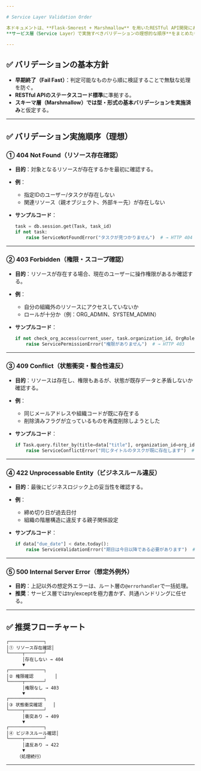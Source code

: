 ```yaml
---

# Service Layer Validation Order

本ドキュメントは、**Flask-Smorest + Marshmallow** を用いたRESTful API開発において、
**サービス層（Service Layer）で実施すべきバリデーションの理想的な順序**をまとめたものです。

---
```


## ✅ バリデーションの基本方針

* **早期終了（Fail Fast）**：判定可能なものから順に検証することで無駄な処理を防ぐ。
* **RESTful APIのステータスコード標準**に準拠する。
* **スキーマ層（Marshmallow）では型・形式の基本バリデーションを実施済み**と仮定する。

---

## ✅ バリデーション実施順序（理想）

### **① 404 Not Found（リソース存在確認）**

* **目的**：対象となるリソースが存在するかを最初に確認する。
* **例**：

  * 指定IDのユーザー/タスクが存在しない
  * 関連リソース（親オブジェクト、外部キー先）が存在しない
* **サンプルコード**：

  ```python
  task = db.session.get(Task, task_id)
  if not task:
      raise ServiceNotFoundError("タスクが見つかりません")  # → HTTP 404
  ```

---

### **② 403 Forbidden（権限・スコープ確認）**

* **目的**：リソースが存在する場合、現在のユーザーに操作権限があるか確認する。
* **例**：

  * 自分の組織外のリソースにアクセスしていないか
  * ロールが十分か（例：ORG\_ADMIN、SYSTEM\_ADMIN）
* **サンプルコード**：

  ```python
  if not check_org_access(current_user, task.organization_id, OrgRoleEnum.ORG_ADMIN):
      raise ServicePermissionError("権限がありません")  # → HTTP 403
  ```

---

### **③ 409 Conflict（状態衝突・整合性違反）**

* **目的**：リソースは存在し、権限もあるが、状態が既存データと矛盾しないか確認する。
* **例**：

  * 同じメールアドレスや組織コードが既に存在する
  * 削除済みフラグが立っているものを再度削除しようとした
* **サンプルコード**：

  ```python
  if Task.query.filter_by(title=data["title"], organization_id=org_id).first():
      raise ServiceConflictError("同じタイトルのタスクが既に存在します")  # → HTTP 409
  ```

---

### **④ 422 Unprocessable Entity（ビジネスルール違反）**

* **目的**：最後にビジネスロジック上の妥当性を確認する。
* **例**：

  * 締め切り日が過去日付
  * 組織の階層構造に違反する親子関係設定
* **サンプルコード**：

  ```python
  if data["due_date"] < date.today():
      raise ServiceValidationError("期日は今日以降である必要があります")  # → HTTP 422
  ```

---

### **⑤ 500 Internal Server Error（想定外例外）**

* **目的**：上記以外の想定外エラーは、ルート層の`@errorhandler`で一括処理。
* **推奨**：サービス層ではtry/exceptを極力書かず、共通ハンドリングに任せる。

---

## ✅ 推奨フローチャート

```
┌─────────────┐
│① リソース存在確認│
└─────┬───────┘
      │存在しない → 404
      ▼
┌─────────────┐
│② 権限確認        │
└─────┬───────┘
      │権限なし → 403
      ▼
┌─────────────┐
│③ 状態衝突確認    │
└─────┬───────┘
      │衝突あり → 409
      ▼
┌─────────────┐
│④ ビジネスルール確認│
└─────┬───────┘
      │違反あり → 422
      ▼
    （処理続行）
```

---


